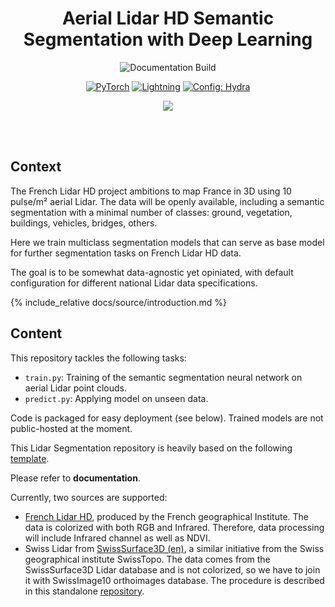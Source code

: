 <div align="center">

# Aerial Lidar HD Semantic Segmentation with Deep Learning

![Documentation Build](https://github.com/github/docs/actions/workflows/gh_pages.yml/badge.svg)


<a href="https://pytorch.org/get-started/locally/"><img alt="PyTorch" src="https://img.shields.io/badge/PyTorch-ee4c2c?logo=pytorch&logoColor=white"></a>
<a href="https://pytorchlightning.ai/"><img alt="Lightning" src="https://img.shields.io/badge/-Lightning-792ee5?logo=pytorchlightning&logoColor=white"></a>
<a href="https://hydra.cc/"><img alt="Config: Hydra" src="https://img.shields.io/badge/Config-Hydra-89b8cd"></a>

[![](https://shields.io/badge/-Lightning--Hydra--Template-017F2F?style=flat&logo=github&labelColor=303030)](https://github.com/ashleve/lightning-hydra-template)
</div>
<br><br>


## Context
The French Lidar HD project ambitions to map France in 3D using 10 pulse/m² aerial Lidar. The data will be openly available, including a semantic segmentation with a minimal number of classes: ground, vegetation, buildings, vehicles, bridges, others.

Here we train multiclass segmentation models that can serve as base model for further segmentation tasks on French Lidar HD data. 

The goal is to be somewhat data-agnostic yet opiniated, with default configuration for different national Lidar data specifications. 

{% include_relative docs/source/introduction.md %}

## Content

This repository tackles the following tasks:

- `train.py`: Training of the semantic segmentation neural network on aerial Lidar point clouds.
- `predict.py`: Applying model on unseen data.

Code is packaged for easy deployment (see below). Trained models are not public-hosted at the moment.

This Lidar Segmentation repository is heavily based on the following [template](https://github.com/ashleve/lightning-hydra-template). 

Please refer to **documentation**.



Currently, two sources are supported:

- [French Lidar HD](https://geoservices.ign.fr/lidarhd), produced by the French geographical Institute. The data is colorized with both RGB and Infrared. Therefore, data processing will include Infrared channel as well as NDVI.
- Swiss Lidar from [SwissSurface3D (en)](https://www.swisstopo.admin.ch/en/geodata/height/surface3d.html), a similar initiative from the Swiss geographical institute SwissTopo. The data comes from the SwissSurface3D Lidar database and is not colorized, so we have to join it with SwissImage10 orthoimages database. The procedure is described in this standalone [repository](https://github.com/CharlesGaydon/Colorize-SwissSURFACE3D-Lidar).

